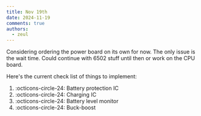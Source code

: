```yaml
---
title: Nov 19th
date: 2024-11-19
comments: true
authors:
  - zeul
---
```


Considering ordering the power board on its own for now. The only issue is the wait time. Could continue with 6502 stuff until then or work on the CPU board. 

Here's the current check list of things to implement:

<!-- :octicons-check-circle-24:  -->

1. :octicons-circle-24: Battery protection IC
2. :octicons-circle-24: Charging IC
3. :octicons-circle-24: Battery level monitor
4. :octicons-circle-24: Buck-boost